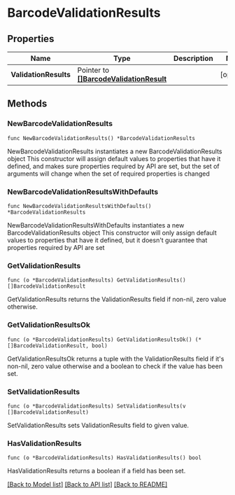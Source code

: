 # BarcodeValidationResults

## Properties

Name | Type | Description | Notes
------------ | ------------- | ------------- | -------------
**ValidationResults** | Pointer to [**[]BarcodeValidationResult**](BarcodeValidationResult.md) |  | [optional] 

## Methods

### NewBarcodeValidationResults

`func NewBarcodeValidationResults() *BarcodeValidationResults`

NewBarcodeValidationResults instantiates a new BarcodeValidationResults object
This constructor will assign default values to properties that have it defined,
and makes sure properties required by API are set, but the set of arguments
will change when the set of required properties is changed

### NewBarcodeValidationResultsWithDefaults

`func NewBarcodeValidationResultsWithDefaults() *BarcodeValidationResults`

NewBarcodeValidationResultsWithDefaults instantiates a new BarcodeValidationResults object
This constructor will only assign default values to properties that have it defined,
but it doesn't guarantee that properties required by API are set

### GetValidationResults

`func (o *BarcodeValidationResults) GetValidationResults() []BarcodeValidationResult`

GetValidationResults returns the ValidationResults field if non-nil, zero value otherwise.

### GetValidationResultsOk

`func (o *BarcodeValidationResults) GetValidationResultsOk() (*[]BarcodeValidationResult, bool)`

GetValidationResultsOk returns a tuple with the ValidationResults field if it's non-nil, zero value otherwise
and a boolean to check if the value has been set.

### SetValidationResults

`func (o *BarcodeValidationResults) SetValidationResults(v []BarcodeValidationResult)`

SetValidationResults sets ValidationResults field to given value.

### HasValidationResults

`func (o *BarcodeValidationResults) HasValidationResults() bool`

HasValidationResults returns a boolean if a field has been set.


[[Back to Model list]](../README.md#documentation-for-models) [[Back to API list]](../README.md#documentation-for-api-endpoints) [[Back to README]](../README.md)


